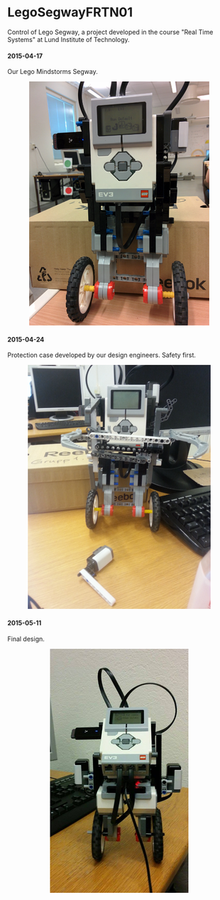 # LegoSegwayFRTN01
Control of Lego Segway, a project developed in the course "Real Time Systems" at Lund Institute of Technology.

#### 2015-04-17
Our Lego Mindstorms Segway.
<p align="center">
<img src="images/segway1.jpg" height="550" alt="Screenshot"/>
</p>

#### 2015-04-24
Protection case developed by our design engineers. Safety first.
<p align="center">
<img src="images/segway2.jpg" height="550" alt="Screenshot"/>
</p>

#### 2015-05-11
Final design.
<p align="center">
<img src="images/segway3.jpg" height="550" alt="Screenshot"/>
</p>
